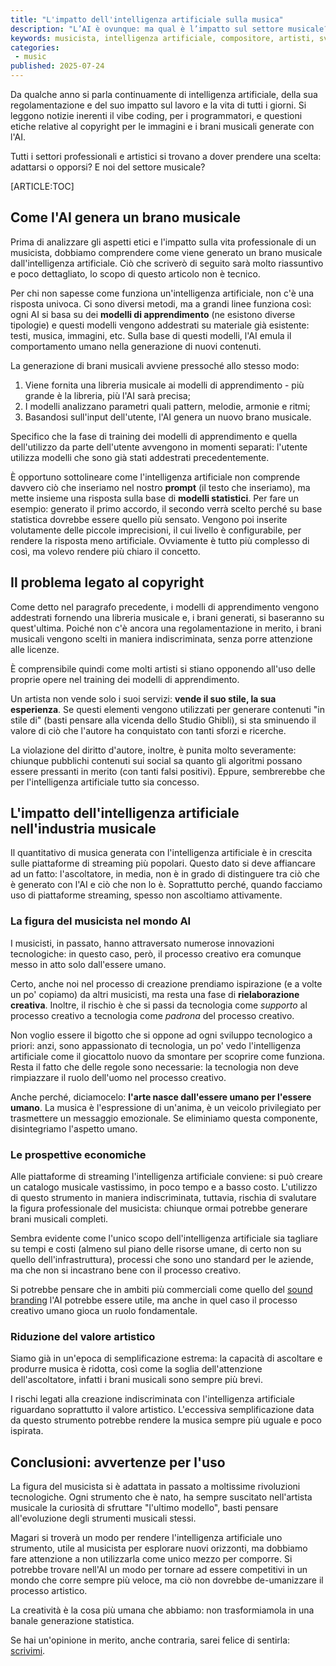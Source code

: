 ```yaml
---
title: "L'impatto dell'intelligenza artificiale sulla musica"
description: "L’AI è ovunque: ma qual è l’impatto sul settore musicale? Analizziamo insieme i problemi legati al copyright e le questioni etiche."
keywords: musicista, intelligenza artificiale, compositore, artisti, sviluppatore, ai, influenza intelligenza artificiale sulla musica
categories:
 - music
published: 2025-07-24
---
```


Da qualche anno si parla continuamente di intelligenza artificiale, della sua regolamentazione e del suo impatto sul lavoro e la vita di tutti i giorni. Si leggono notizie inerenti il vibe coding, per i programmatori, e questioni etiche relative al copyright per le immagini e i brani musicali generate con l'AI.

Tutti i settori professionali e artistici si trovano a dover prendere una scelta: adattarsi o opporsi? E noi del settore musicale?

[ARTICLE:TOC]

## Come l'AI genera un brano musicale

Prima di analizzare gli aspetti etici e l'impatto sulla vita professionale di un musicista, dobbiamo comprendere come viene generato un brano musicale dall'intelligenza artificiale. Ciò che scriverò di seguito sarà molto riassuntivo e poco dettagliato, lo scopo di questo articolo non è tecnico.

Per chi non sapesse come funziona un'intelligenza artificiale, non c'è una risposta univoca. Ci sono diversi metodi, ma a grandi linee funziona così: ogni AI si basa su dei **modelli di apprendimento** (ne esistono diverse tipologie) e questi modelli vengono addestrati su materiale già esistente: testi, musica, immagini, etc. Sulla base di questi modelli, l'AI emula il comportamento umano nella generazione di nuovi contenuti.

La generazione di brani musicali avviene pressoché allo stesso modo:

1. Viene fornita una libreria musicale ai modelli di apprendimento - più grande è la libreria, più l'AI sarà precisa;
2. I modelli analizzano parametri quali pattern, melodie, armonie e ritmi;
3. Basandosi sull'input dell'utente, l'AI genera un nuovo brano musicale.

Specifico che la fase di training dei modelli di apprendimento e quella dell'utilizzo da parte dell'utente avvengono in momenti separati: l'utente utilizza modelli che sono già stati addestrati precedentemente.

È opportuno sottolineare come l'intelligenza artificiale non comprende davvero ciò che inseriamo nel nostro **prompt** (il testo che inseriamo), ma mette insieme una risposta sulla base di **modelli statistici**. Per fare un esempio: generato il primo accordo, il secondo verrà scelto perché su base statistica dovrebbe essere quello più sensato. Vengono poi inserite volutamente delle piccole imprecisioni, il cui livello è configurabile, per rendere la risposta meno artificiale. Ovviamente è tutto più complesso di così, ma volevo rendere più chiaro il concetto.

## Il problema legato al copyright

Come detto nel paragrafo precedente, i modelli di apprendimento vengono addestrati fornendo una libreria musicale e, i brani generati, si baseranno su quest'ultima. Poiché non c'è ancora una regolamentazione in merito, i brani musicali vengono scelti in maniera indiscriminata, senza porre attenzione alle licenze.

È comprensibile quindi come molti artisti si stiano opponendo all'uso delle proprie opere nel training dei modelli di apprendimento.

Un artista non vende solo i suoi servizi: **vende il suo stile, la sua esperienza**. Se questi elementi vengono utilizzati per generare contenuti "in stile di" (basti pensare alla vicenda dello Studio Ghibli), si sta sminuendo il valore di ciò che l'autore ha conquistato con tanti sforzi e ricerche.

La violazione del diritto d'autore, inoltre, è punita molto severamente: chiunque pubblichi contenuti sui social sa quanto gli algoritmi possano essere pressanti in merito (con tanti falsi positivi). Eppure, sembrerebbe che per l'intelligenza artificiale tutto sia concesso.

## L'impatto dell'intelligenza artificiale nell'industria musicale

Il quantitativo di musica generata con l'intelligenza artificiale è in crescita sulle piattaforme di streaming più popolari. Questo dato si deve affiancare ad un fatto: l'ascoltatore, in media, non è in grado di distinguere tra ciò che è generato con l'AI e ciò che non lo è. Soprattutto perché, quando facciamo uso di piattaforme streaming, spesso non ascoltiamo attivamente.

### La figura del musicista nel mondo AI

I musicisti, in passato, hanno attraversato numerose innovazioni tecnologiche: in questo caso, però, il processo creativo era comunque messo in atto solo dall'essere umano.

Certo, anche noi nel processo di creazione prendiamo ispirazione (e a volte un po' copiamo) da altri musicisti, ma resta una fase di **rielaborazione creativa**. Inoltre, il rischio è che si passi da tecnologia come *supporto* al processo creativo a tecnologia come *padrona* del processo creativo.

Non voglio essere il bigotto che si oppone ad ogni sviluppo tecnologico a priori: anzi, sono appassionato di tecnologia, un po' vedo l'intelligenza artificiale come il giocattolo nuovo da smontare per scoprire come funziona. Resta il fatto che delle regole sono necessarie: la tecnologia non deve rimpiazzare il ruolo dell'uomo nel processo creativo.

Anche perché, diciamocelo: **l'arte nasce dall'essere umano per l'essere umano**. La musica è l'espressione di un'anima, è un veicolo privilegiato per trasmettere un messaggio emozionale. Se eliminiamo questa componente, disintegriamo l'aspetto umano.

### Le prospettive economiche

Alle piattaforme di streaming l'intelligenza artificiale conviene: si può creare un catalogo musicale vastissimo, in poco tempo e a basso costo. L'utilizzo di questo strumento in maniera indiscriminata, tuttavia, rischia di svalutare la figura professionale del musicista: chiunque ormai potrebbe generare brani musicali completi.

Sembra evidente come l'unico scopo dell'intelligenza artificiale sia tagliare su tempi e costi (almeno sul piano delle risorse umane, di certo non su quello dell'infrastruttura), processi che sono uno standard per le aziende, ma che non si incastrano bene con il processo creativo.

Si potrebbe pensare che in ambiti più commerciali come quello del <a href="https://giuseppespataro.it/articolo/brand-identity-valorizza-azienda">sound branding</a> l'AI potrebbe essere utile, ma anche in quel caso il processo creativo umano gioca un ruolo fondamentale.

### Riduzione del valore artistico

Siamo già in un'epoca di semplificazione estrema: la capacità di ascoltare e produrre musica è ridotta, così come la soglia dell'attenzione dell'ascoltatore, infatti i brani musicali sono sempre più brevi.

I rischi legati alla creazione indiscriminata con l'intelligenza artificiale riguardano soprattutto il valore artistico. L'eccessiva semplificazione data da questo strumento potrebbe rendere la musica sempre più uguale e poco ispirata.

## Conclusioni: avvertenze per l'uso

La figura del musicista si è adattata in passato a moltissime rivoluzioni tecnologiche. Ogni strumento che è nato, ha sempre suscitato nell'artista musicale la curiosità di sfruttare "l'ultimo modello", basti pensare all'evoluzione degli strumenti musicali stessi.

Magari si troverà un modo per rendere l'intelligenza artificiale uno strumento, utile al musicista per esplorare nuovi orizzonti, ma dobbiamo fare attenzione a non utilizzarla come unico mezzo per comporre. Si potrebbe trovare nell'AI un modo per tornare ad essere competitivi in un mondo che corre sempre più veloce, ma ciò non dovrebbe de-umanizzare il processo artistico.

La creatività è la cosa più umana che abbiamo: non trasformiamola in una banale generazione statistica.

Se hai un'opinione in merito, anche contraria, sarei felice di sentirla: <a href="mailto:{{website.email}}">scrivimi</a>.
